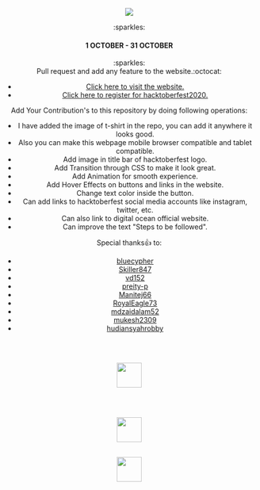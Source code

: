 <p align="center">
    <a href="https://hacktoberfest.digitalocean.com/" target="_blank">
    	<img src="https://hacktoberfest.digitalocean.com/assets/HF-full-logo-b05d5eb32b3f3ecc9b2240526104cf4da3187b8b61963dd9042fdc2536e4a76c.svg" >
    </a>
</p>
<center>:sparkles:<h4>1 OCTOBER - 31 OCTOBER</h4>:sparkles:<center>
Pull request and add any feature to the website.:octocat:
    
* [Click here to visit the website.](https://rakshit234.github.io/HacktoberFest2020/)
* [Click here to register for hacktoberfest2020.](https://hacktoberfest.digitalocean.com/)

Add Your Contribution's to this repository by doing following operations:
- I have added the image of t-shirt in the repo, you can add it anywhere it looks good.
- Also you can make this webpage mobile browser compatible and tablet compatible.
- Add image in title bar of hacktoberfest logo.
- Add Transition through CSS to make it look great.
- Add Animation for smooth experience.
- Add Hover Effects on buttons and links in the website.
- Change text color inside the button.
- Can add links to hacktoberfest social media accounts like instagram, twitter, etc.
- Can also link to digital ocean official website.
- Can improve the text "Steps to be followed".

Special thanks:+1: to:

* [bluecypher](https://github.com/bluecypher)
* [Skiller847](https://github.com/Skiller847)
* [vd152](https://github.com/vd152)
* [preity-p](https://github.com/preity-p)
* [Manitej66](https://github.com/Manitej66)
* [RoyalEagle73](https://github.com/RoyalEagle73)
* [mdzaidalam52](https://github.com/mdzaidalam52)
* [mukesh2309](https://github.com/mukesh2309)
* [hudiansyahrobby](https://github.com/hudiansyahrobby)

<br />
<a href="https://ctt.ac/Vu1a7"><img src="https://www.flaticon.com/svg/static/icons/svg/733/733635.svg" width="50px" height="50px" style="padding:30px"/></a> <br/>
<a href="https://www.facebook.com/sharer/sharer.php?u=https://hacktoberfest.digitalocean.com/"><img src="https://www.flaticon.com/svg/static/icons/svg/1384/1384005.svg" width="50px" height="50px" style="padding:30px"/></a> <br/>
<a href="https://www.linkedin.com/sharing/share-offsite/?url=https://hacktoberfest.digitalocean.com/"><img src="https://www.flaticon.com/svg/static/icons/svg/1384/1384014.svg" width="50px" height="50px"/></a> <br/>